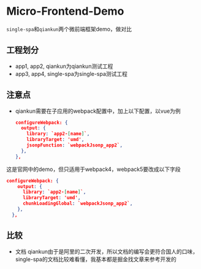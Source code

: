 # Micro-Frontend-Demo

`single-spa`和`qiankun`两个微前端框架demo，做对比

## 工程划分
- app1, app2, qiankun为qiankun测试工程
- app3, app4, single-spa为single-spa测试工程

## 注意点

- qiankun需要在子应用的webpack配置中，加上以下配置，以vue为例
  ```json
  configureWebpack: {
    output: {
      library: `app2-[name]`,
      libraryTarget: 'umd',
      jsonpFunction: `webpackJsonp_app2`,
    },
  },
  ```

这是官网中的demo，但只适用于webpack4，webpack5要改成以下字段
```json
configureWebpack: {
    output: {
      library: `app2-[name]`,
      libraryTarget: 'umd',
      chunkLoadingGlobal: `webpackJsonp_app2`,
    },
  },
```

## 比较

- 文档
  qiankun由于是阿里的二次开发，所以文档的编写会更符合国人的口味，single-spa的文档比较难看懂，我基本都是掘金找文章来参考开发的